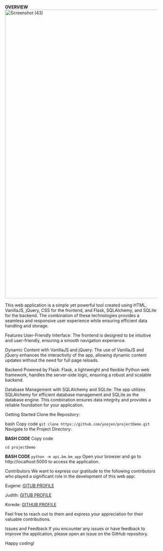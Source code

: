 **OVERVIEW**
<img width="948" alt="Screenshot (43)" src="https://github.com/yoojen/projectDemo/assets/140322568/3636ccd0-b811-415f-b4eb-adf353b39edd">

This web application is a simple yet powerful tool created using HTML, VanillaJS, jQuery, CSS for the frontend, and Flask, SQLAlchemy, and SQLite for the backend.
The combination of these technologies provides a seamless and responsive user experience while ensuring efficient data handling and storage.

Features
User-Friendly Interface: The frontend is designed to be intuitive and user-friendly, ensuring a smooth navigation experience.

Dynamic Content with VanillaJS and jQuery: The use of VanillaJS and jQuery enhances the interactivity of the app,
allowing dynamic content updates without the need for full page reloads.

Backend Powered by Flask: Flask, a lightweight and flexible Python web framework, handles the server-side logic, ensuring a robust and scalable backend.

Database Management with SQLAlchemy and SQLite: The app utilizes SQLAlchemy for efficient database management and SQLite as the database engine. This combination ensures data integrity and provides a reliable foundation for your application.

Getting Started
Clone the Repository:

bash
Copy code
`git clone https://github.com/yoojen/projectDemo.git`
Navigate to the Project Directory:

**BASH CODE** 
Copy code

`cd projectDemo`

**BASH CODE** 
`python -m api.bm.bm_app`
Open your browser and go to http://localhost:5000 to access the application.

Contributors
We want to express our gratitude to the following contributors who played a significant role in the development of this web app:

Eugene: [GITUB PROFILE](https://github.com/yoojen)

Judith: [GITUB PROFILE](https://github.com/Uceetheblackone/)

Korede: [GITHUB PROFILE](https://github.com/Oladetohun1)

Feel free to reach out to them and express your appreciation for their valuable contributions.

Issues and Feedback
If you encounter any issues or have feedback to improve the application, please open an issue on the GitHub repository.

Happy coding!
